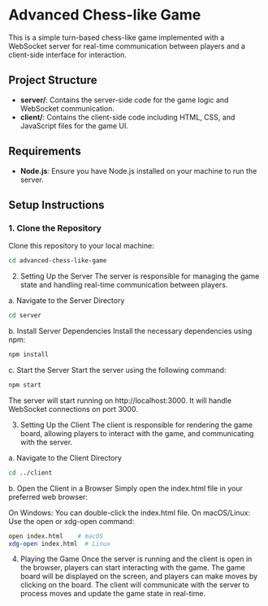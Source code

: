 # Advanced Chess-like Game

This is a simple turn-based chess-like game implemented with a WebSocket server for real-time communication between players and a client-side interface for interaction.

## Project Structure

- **server/**: Contains the server-side code for the game logic and WebSocket communication.
- **client/**: Contains the client-side code including HTML, CSS, and JavaScript files for the game UI.

## Requirements

- **Node.js**: Ensure you have Node.js installed on your machine to run the server.

## Setup Instructions

### 1. Clone the Repository

Clone this repository to your local machine:

```bash
cd advanced-chess-like-game
```

2. Setting Up the Server
The server is responsible for managing the game state and handling real-time communication between players.

a. Navigate to the Server Directory
```bash
cd server
```
b. Install Server Dependencies
Install the necessary dependencies using npm:

```bash
npm install
```
c. Start the Server
Start the server using the following command:

```bash
npm start
```
The server will start running on http://localhost:3000. It will handle WebSocket connections on port 3000.

3. Setting Up the Client
The client is responsible for rendering the game board, allowing players to interact with the game, and communicating with the server.

a. Navigate to the Client Directory
```bash
cd ../client
```
b. Open the Client in a Browser
Simply open the index.html file in your preferred web browser:

On Windows:
You can double-click the index.html file.
On macOS/Linux:
Use the open or xdg-open command:
```bash
open index.html    # macOS
xdg-open index.html  # Linux
```
4. Playing the Game
Once the server is running and the client is open in the browser, players can start interacting with the game.
The game board will be displayed on the screen, and players can make moves by clicking on the board.
The client will communicate with the server to process moves and update the game state in real-time.